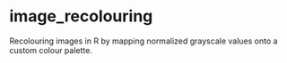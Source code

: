 # image_recolouring
Recolouring images in R by mapping normalized grayscale values onto a custom colour palette.
